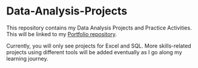 # Data-Analysis-Projects

This repository contains my Data Analysis Projects and Practice Activities. This will be linked to my [Portfolio repository](https://github.com/ailaumalin/Data-Analysis-Portfolio).

Currently, you will only see projects for Excel and SQL. More skills-related projects using different tools will be added eventually as I go along my learning journey. 

